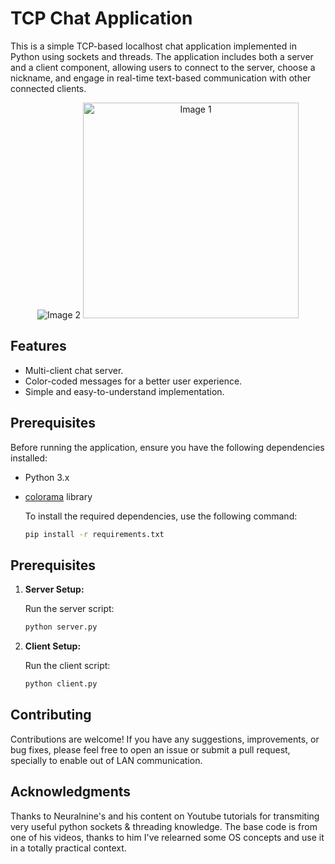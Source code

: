 # TCP Chat Application

This is a simple TCP-based localhost chat application implemented in Python using sockets and threads. The application includes both a server and a client component, allowing users to connect to the server, choose a nickname, and engage in real-time text-based communication with other connected clients.

<div align="center">
  <img src="https://github.com/adrialfonso/tcp-chat-room/assets/90824134/50465f0b-7b05-4fe1-8427-3105b1dbd97a" alt="Image 2">
  <img src="https://github.com/adrialfonso/tcp-chat-room/assets/90824134/aa6602f2-cbb2-4b6e-9d91-430bc6054949" alt="Image 1" height=345>
</div>

## Features

- Multi-client chat server.
- Color-coded messages for a better user experience.
- Simple and easy-to-understand implementation.

## Prerequisites

Before running the application, ensure you have the following dependencies installed:

- Python 3.x
- [colorama](https://pypi.org/project/colorama/) library

  To install the required dependencies, use the following command:

  ```bash
  pip install -r requirements.txt

## Prerequisites

1. **Server Setup:**

   Run the server script:
   ```bash
   python server.py

2. **Client Setup:**

   Run the client script:
   ```bash
   python client.py

## Contributing
Contributions are welcome! If you have any suggestions, improvements, or bug fixes, please feel free to open an issue or submit a pull request, specially to enable out of LAN communication.

## Acknowledgments
Thanks to Neuralnine's and his content on Youtube tutorials for transmiting very useful python sockets & threading knowledge. The base code is from one of his videos, thanks to him I've relearned some OS concepts and use it in a totally practical context.
